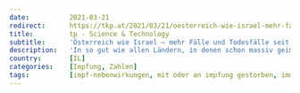 ```yaml
---
date:          2021-03-21
redirect:      https://tkp.at/2021/03/21/oesterreich-wie-israel-mehr-faelle-und-todesfaelle-seit-impfbeginn/
title:         tp - Science & Technology
subtitle:      'Österreich wie Israel – mehr Fälle und Todesfälle seit Impfbeginn'
description:   'In so gut wie allen Ländern, in denen schon massiv geimpft wurde, kommt es parallel zur Zahl der Impfungen zu einem Anstieg der gemeldeten „Fälle“ sowie der Todesfälle. Das scheint sich nun auch in Österreich abzuzeichnen. Zumindest warnt die Regierung vor steigenden „Fallzahlen“ und verschärft oder verlängert neuerlich Maßnahmen wie die Quarantäne bei Einreise nach …'
country:       [IL]
categories:    [Impfung, Zahlen]
tags:          [impf-nebenwirkungen, mit oder an impfung gestorben, immunität]
---
```

